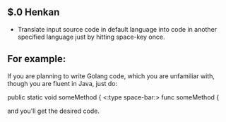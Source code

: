 $.0 Henkan
----

+ Translate input source code in default language into code in another specified language just by hitting space-key once.

## For example:

If you are planning to write Golang code, which you are unfamiliar with, though you are fluent in Java, just do:

 public static void someMethod {
 <:type space-bar:>
 func someMethod {

and you'll get the desired code.

